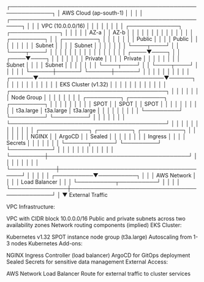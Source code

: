 ┌─────────────────────────────────────────────────────────────┐
│                      AWS Cloud (ap-south-1)                 │
│                                                             │
│  ┌─────────────────────────────────────────────────────┐    │
│  │                  VPC (10.0.0.0/16)                  │    │
│  │                                                     │    │
│  │  ┌─────────────┐                   ┌─────────────┐  │    │
│  │  │ AZ-a        │                   │ AZ-b        │  │    │
│  │  │             │                   │             │  │    │
│  │  │ ┌─────────┐ │                   │ ┌─────────┐ │  │    │
│  │  │ │ Public  │ │                   │ │ Public  │ │  │    │
│  │  │ │ Subnet  │ │                   │ │ Subnet  │ │  │    │
│  │  │ └────┬────┘ │                   │ └────┬────┘ │  │    │
│  │  │      │      │                   │      │      │  │    │
│  │  │ ┌────▼────┐ │                   │ ┌────▼────┐ │  │    │
│  │  │ │ Private │ │                   │ │ Private │ │  │    │
│  │  │ │ Subnet  │ │                   │ │ Subnet  │ │  │    │
│  │  │ └────┬────┘ │                   │ └────┬────┘ │  │    │
│  │  └──────┼──────┘                   └──────┼──────┘  │    │
│  │         │                                 │         │    │
│  │  ┌──────▼─────────────────────────────────▼──────┐  │    │
│  │  │                                               │  │    │
│  │  │               EKS Cluster (v1.32)             │  │    │
│  │  │                                               │  │    │
│  │  │  ┌─────────────────────────────────────────┐  │  │    │
│  │  │  │             Node Group                  │  │  │    │
│  │  │  │  ┌─────────┐  ┌─────────┐  ┌─────────┐  │  │  │    │
│  │  │  │  │  SPOT   │  │  SPOT   │  │  SPOT   │  │  │  │    │
│  │  │  │  │ t3a.large │ t3a.large │ t3a.large │  │  │  │    │
│  │  │  │  └─────────┘  └─────────┘  └─────────┘  │  │  │    │
│  │  │  └─────────────────────────────────────────┘  │  │    │
│  │  │                                               │  │    │
│  │  │  ┌─────────────┐  ┌─────────┐  ┌───────────┐  │  │    │
│  │  │  │    NGINX    │  │ ArgoCD  │  │  Sealed   │  │  │    │
│  │  │  │   Ingress   │  │         │  │  Secrets  │  │  │    │
│  │  │  └──────┬──────┘  └─────────┘  └───────────┘  │  │    │
│  │  │         │                                     │  │    │
│  │  └─────────┼─────────────────────────────────────┘  │    │
│  │            │                                        │    │
│  └────────────┼────────────────────────────────────────┘    │
│               │                                             │
│    ┌──────────▼──────────┐                                  │
│    │     AWS Network     │                                  │
│    │    Load Balancer    │                                  │
│    └──────────┬──────────┘                                  │
│               │                                             │
└───────────────┼─────────────────────────────────────────────┘
                │
                ▼
        External Traffic


VPC Infrastructure:

VPC with CIDR block 10.0.0.0/16
Public and private subnets across two availability zones
Network routing components (implied)
EKS Cluster:

Kubernetes v1.32
SPOT instance node group (t3a.large)
Autoscaling from 1-3 nodes
Kubernetes Add-ons:

NGINX Ingress Controller (load balancer)
ArgoCD for GitOps deployment
Sealed Secrets for sensitive data management
External Access:

AWS Network Load Balancer
Route for external traffic to cluster services